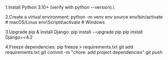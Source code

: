 1.Install Python 3.10+ (verify with python --version).\

2.Create a virtual environment:
 python -m venv env
source env/bin/activate       # macOS/Linux
env\\Scripts\\activate      # Windows

3.Upgrade pip & install Django:
pip install --upgrade pip
pip install Django==4.2 

4.Freeze dependencies:
pip freeze > requirements.txt
git add requirements.txt
git commit -m "chore: add project dependencies"
git push
